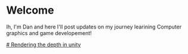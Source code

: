# Welcome

Ih, I'm Dan and here I'll post updates on my journey learining Computer graphics and game developement!

[# Rendering the depth in unity](pages/depth.md)

